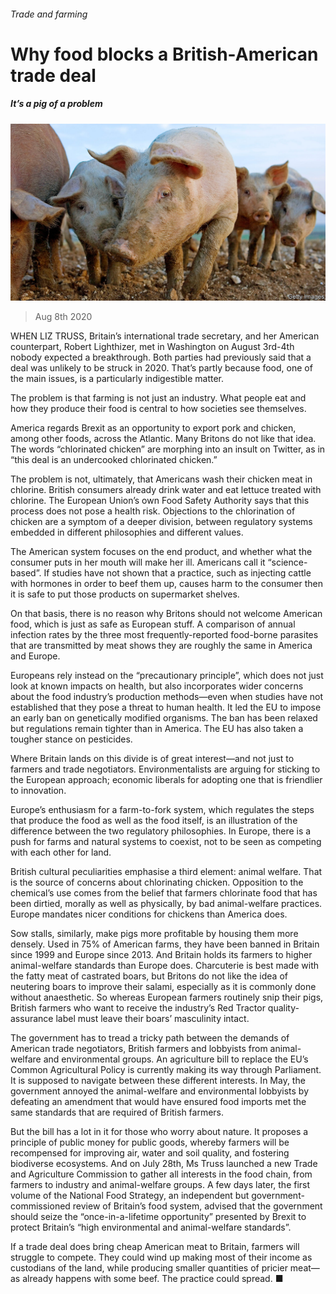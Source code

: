 ###### Trade and farming

# Why food blocks a British-American trade deal 

##### It’s a pig of a problem 

![image](images/20200808_BRP004_0.jpg) 

> Aug 8th 2020 

WHEN LIZ TRUSS, Britain’s international trade secretary, and her American counterpart, Robert Lighthizer, met in Washington on August 3rd-4th nobody expected a breakthrough. Both parties had previously said that a deal was unlikely to be struck in 2020. That’s partly because food, one of the main issues, is a particularly indigestible matter.

The problem is that farming is not just an industry. What people eat and how they produce their food is central to how societies see themselves.


America regards Brexit as an opportunity to export pork and chicken, among other foods, across the Atlantic. Many Britons do not like that idea. The words “chlorinated chicken” are morphing into an insult on Twitter, as in “this deal is an undercooked chlorinated chicken.”

The problem is not, ultimately, that Americans wash their chicken meat in chlorine. British consumers already drink water and eat lettuce treated with chlorine. The European Union’s own Food Safety Authority says that this process does not pose a health risk. Objections to the chlorination of chicken are a symptom of a deeper division, between regulatory systems embedded in different philosophies and different values.

The American system focuses on the end product, and whether what the consumer puts in her mouth will make her ill. Americans call it “science-based”. If studies have not shown that a practice, such as injecting cattle with hormones in order to beef them up, causes harm to the consumer then it is safe to put those products on supermarket shelves.

On that basis, there is no reason why Britons should not welcome American food, which is just as safe as European stuff. A comparison of annual infection rates by the three most frequently-reported food-borne parasites that are transmitted by meat shows they are roughly the same in America and Europe.

Europeans rely instead on the “precautionary principle”, which does not just look at known impacts on health, but also incorporates wider concerns about the food industry’s production methods—even when studies have not established that they pose a threat to human health. It led the EU to impose an early ban on genetically modified organisms. The ban has been relaxed but regulations remain tighter than in America. The EU has also taken a tougher stance on pesticides.

Where Britain lands on this divide is of great interest—and not just to farmers and trade negotiators. Environmentalists are arguing for sticking to the European approach; economic liberals for adopting one that is friendlier to innovation.

Europe’s enthusiasm for a farm-to-fork system, which regulates the steps that produce the food as well as the food itself, is an illustration of the difference between the two regulatory philosophies. In Europe, there is a push for farms and natural systems to coexist, not to be seen as competing with each other for land.

British cultural peculiarities emphasise a third element: animal welfare. That is the source of concerns about chlorinating chicken. Opposition to the chemical’s use comes from the belief that farmers chlorinate food that has been dirtied, morally as well as physically, by bad animal-welfare practices. Europe mandates nicer conditions for chickens than America does.

Sow stalls, similarly, make pigs more profitable by housing them more densely. Used in 75% of American farms, they have been banned in Britain since 1999 and Europe since 2013. And Britain holds its farmers to higher animal-welfare standards than Europe does. Charcuterie is best made with the fatty meat of castrated boars, but Britons do not like the idea of neutering boars to improve their salami, especially as it is commonly done without anaesthetic. So whereas European farmers routinely snip their pigs, British farmers who want to receive the industry’s Red Tractor quality-assurance label must leave their boars’ masculinity intact.

The government has to tread a tricky path between the demands of American trade negotiators, British farmers and lobbyists from animal-welfare and environmental groups. An agriculture bill to replace the EU’s Common Agricultural Policy is currently making its way through Parliament. It is supposed to navigate between these different interests. In May, the government annoyed the animal-welfare and environmental lobbyists by defeating an amendment that would have ensured food imports met the same standards that are required of British farmers.

But the bill has a lot in it for those who worry about nature. It proposes a principle of public money for public goods, whereby farmers will be recompensed for improving air, water and soil quality, and fostering biodiverse ecosystems. And on July 28th, Ms Truss launched a new Trade and Agriculture Commission to gather all interests in the food chain, from farmers to industry and animal-welfare groups. A few days later, the first volume of the National Food Strategy, an independent but government-commissioned review of Britain’s food system, advised that the government should seize the “once-in-a-lifetime opportunity” presented by Brexit to protect Britain’s “high environmental and animal-welfare standards”.

If a trade deal does bring cheap American meat to Britain, farmers will struggle to compete. They could wind up making most of their income as custodians of the land, while producing smaller quantities of pricier meat—as already happens with some beef. The practice could spread. ■

